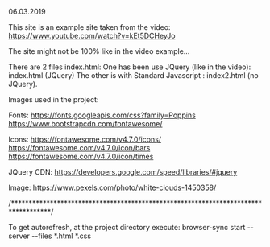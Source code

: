 06.03.2019  


This site is an example site taken from the video: https://www.youtube.com/watch?v=kEt5DCHeyJo

The site might not be 100% like in the video example...

There are 2 files index.html:
	One has been use JQuery (like in the video): index.html  (JQuery)
	The other is with Standard Javascript      : index2.html (no JQuery).


Images used in the project: 

Fonts: 
	https://fonts.googleapis.com/css?family=Poppins
	https://www.bootstrapcdn.com/fontawesome/

Icons:
	https://fontawesome.com/v4.7.0/icons/
	https://fontawesome.com/v4.7.0/icon/bars
	https://fontawesome.com/v4.7.0/icon/times

JQuery CDN:
	https://developers.google.com/speed/libraries/#jquery

Image:
	https://www.pexels.com/photo/white-clouds-1450358/




/***********************************************************************************/

To get autorefresh, at the project directory execute:
	browser-sync start --server --files *.html *.css
